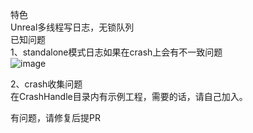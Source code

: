 特色  
Unreal多线程写日志，无锁队列  
已知问题    
1、standalone模式日志如果在crash上会有不一致问题  
![image](https://github.com/user-attachments/assets/62889faa-cbfb-45b5-9b4b-3011fa9da62e)

2、crash收集问题  
   在CrashHandle目录内有示例工程，需要的话，请自己加入。  

有问题，请修复后提PR

